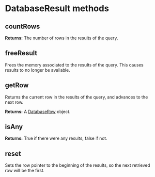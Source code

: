 # DatabaseResult methods

## countRows

**Returns:** The number of rows in the results of the query.

## freeResult

Frees the memory associated to the results of the query. This causes results to no longer be available.

## getRow

Returns the current row in the results of the query, and advances to the next row.

**Returns:** A [DatabaseRow](../databaserow.md) object.

## isAny

**Returns:** True if there were any results, false if not.

## reset

Sets the row pointer to the beginning of the results, so the next retrieved row will be the first.



